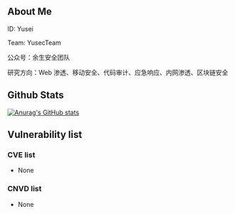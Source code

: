 ## About Me

ID: Yusei

Team: YusecTeam

公众号：余生安全团队

研究方向：Web 渗透、移动安全、代码审计、应急响应、内网渗透、区块链安全

## Github Stats

[![Anurag's GitHub stats](https://github-readme-stats.vercel.app/api?username=SunJ3t)](https://github.com/anuraghazra/github-readme-stats)

## Vulnerability list
### CVE list

- None

### CNVD list

- None
